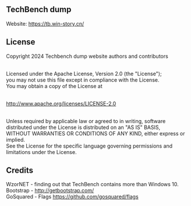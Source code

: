 TechBench dump
--------------
Website: https://tb.win-story.cn/<br>

License
-------
Copyright 2024 Techbench dump website authors and contributors<br><br>

Licensed under the Apache License, Version 2.0 (the "License");<br>
you may not use this file except in compliance with the License.<br>
You may obtain a copy of the License at<br><br>

http://www.apache.org/licenses/LICENSE-2.0<br><br>

Unless required by applicable law or agreed to in writing, software<br>
distributed under the License is distributed on an "AS IS" BASIS,<br>
WITHOUT WARRANTIES OR CONDITIONS OF ANY KIND, either express or implied.<br>
See the License for the specific language governing permissions and<br>
limitations under the License.<br>

Credits
-------
WzorNET - finding out that TechBench contains more than Windows 10.<br>
Bootstrap - http://getbootstrap.com/<br>
GoSquared - Flags https://github.com/gosquared/flags
